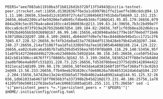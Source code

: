 `PEERS="aee7083ab11910ba3f1b8126d1b3728f13f54943@initia-testnet-peer.itrocket.net:11656,d13020367f6e3a1c69979b1ffe21aeffe386c6dc@94.131.11.106:26656,53eebd12c81059727c4a711084b6037451bdafb6@49.12.151.215:26656,60a02209caf4e59206efa0b95cfdbe6b3d4cf186@141.95.85.179:26656,079804a269c5ec8570a4ca8e4103cc4d1060036c@213.199.63.24:39656,7b3c2bd99e7f6bcca8c6c073f919a267b52bb867@54.189.184.82:26656,7df1cf03b8ea262d6dcca47092bd4b5bb5b92689@167.86.99.146:15656,e838948adde1779e16f70ebd7f1b46b38710bb22@207.188.6.109:26691,db04d4ffd9efe74ec844d8de94bd1cc1721c2f67@45.67.228.52:26656,9cf4fb2da8ad23a770284df513b428eb79b42a92@207.244.240.27:26656,214af31867faa1dfa1320b97da7ee1019054b488@188.214.129.222:26656,ea02c6a9ca6a58b7b7a85295d54556ea785f0f8b@89.116.29.140:53456,95f51a0f6142f266dd49b2729ceb23d60d4c5892@164.90.158.245:26656,cce50f542aa842cb814306cc4676fff1f88865c3@162.55.3.199:26656,58365247ff80e7e5b840d2aa0bf06e4a8d9fc531@31.220.73.225:26656,fd53d70bbee23775d2d9142894e4229321eca214@109.199.98.178:16656,50f443da4a8381b68f10ff5ef368affcbc02b32e@49.13.56.233:26656,f7b49eeb291020ccfde60626a7d64653162da6da@104.237.2.204:15656,54742be13e24c65bb5a5770db40b2a44a8992a4a@144.91.125.32:26656,1db61033a646718ff0656b3fa337398b2b45d216@173.231.40.186:25756,1a7841205f50e500112f61be5afa4cb96831885a@185.255.131.175:26656"
sed -i 's|^persistent_peers *=.*|persistent_peers = "'$PEERS'"|' $HOME/.initia/config/config.toml `
